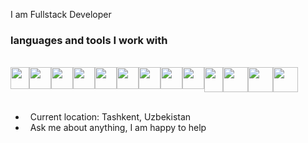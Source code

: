 
I am Fullstack Developer
<br>
### languages and tools I work with
<br>
      <div style="display: flex;">
<img src="https://upload.wikimedia.org/wikipedia/commons/thumb/d/d5/CSS3_logo_and_wordmark.svg/1200px-CSS3_logo_and_wordmark.svg.png" width="30px" height="35px">
<img src="https://upload.wikimedia.org/wikipedia/commons/thumb/9/96/Sass_Logo_Color.svg/2560px-Sass_Logo_Color.svg.png" width="35px" height="35px">
<img src="https://upload.wikimedia.org/wikipedia/commons/thumb/b/b2/Bootstrap_logo.svg/1280px-Bootstrap_logo.svg.png" width="35px" height="35px">
<img src="https://cdn.cdnlogo.com/logos/j/69/javascript.svg" width="35px" height="35px">
        <img src="https://upload.wikimedia.org/wikipedia/commons/thumb/9/95/Vue.js_Logo_2.svg/1200px-Vue.js_Logo_2.svg.png" width="35px" height="35px">
<img src="https://user-images.githubusercontent.com/7110136/29002857-9e802f08-7ab4-11e7-9c31-604b5d0d0c19.png" width="35px" height="35px">
        <img src="https://www.nicepng.com/png/full/209-2091499_vue-router-vuex-logo.png" width="35px" height="35px">
  <img src="https://upload.wikimedia.org/wikipedia/commons/thumb/f/f1/Vitejs-logo.svg/1039px-Vitejs-logo.svg.png" width="35px" height="35px">      
<img src="https://pinia.vuejs.org/logo.svg" width="35px" height="35px">
<img src="https://seeklogo.com/images/F/firebase-logo-402F407EE0-seeklogo.com.png" width="30px" height="40px">
      <img src="https://humancoders-formations.s3.amazonaws.com/uploads/course/logo/1815/formation-nuxtjs.png" width="40px" height="40px">
      <img src="https://upload.wikimedia.org/wikipedia/commons/thumb/2/29/Postgresql_elephant.svg/1985px-Postgresql_elephant.svg.png" width="40px" height="40px">
      <img src="[https://miro.medium.com/v2/resize:fit:900/1*TY9uBBO9leUbRtlXmQBiug.png](https://miro.medium.com/v2/resize:fit:900/1*TY9uBBO9leUbRtlXmQBiug.png)" width="40px" height="40px">
    </div>
<br>

- &nbsp; Current location: Tashkent, Uzbekistan
- &nbsp; Ask me about anything, I am happy to help
